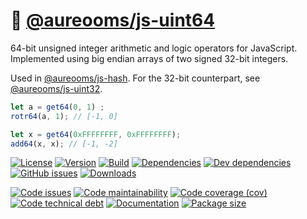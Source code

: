 :rabbit: [@aureooms/js-uint64](https://make-github-pseudonymous-again.github.io/js-uint64)
==

64-bit unsigned integer arithmetic and logic operators for JavaScript.
Implemented using big endian arrays of two signed 32-bit integers.

Used in [@aureooms/js-hash](https://github.com/aureooms/js-hash).
For the 32-bit counterpart, see [@aureooms/js-uint32](https://github.com/aureooms/js-uint32).

```js
let a = get64(0, 1) ;
rotr64(a, 1); // [-1, 0]

let x = get64(0xFFFFFFFF, 0xFFFFFFFF);
add64(x, x); // [-1, -2]
```

[![License](https://img.shields.io/github/license/aureooms/js-uint64.svg)](https://raw.githubusercontent.com/aureooms/js-uint64/main/LICENSE)
[![Version](https://img.shields.io/npm/v/@aureooms/js-uint64.svg)](https://www.npmjs.org/package/@aureooms/js-uint64)
[![Build](https://img.shields.io/travis/aureooms/js-uint64/main.svg)](https://travis-ci.org/aureooms/js-uint64/branches)
[![Dependencies](https://img.shields.io/david/aureooms/js-uint64.svg)](https://david-dm.org/aureooms/js-uint64)
[![Dev dependencies](https://img.shields.io/david/dev/aureooms/js-uint64.svg)](https://david-dm.org/aureooms/js-uint64?type=dev)
[![GitHub issues](https://img.shields.io/github/issues/aureooms/js-uint64.svg)](https://github.com/aureooms/js-uint64/issues)
[![Downloads](https://img.shields.io/npm/dm/@aureooms/js-uint64.svg)](https://www.npmjs.org/package/@aureooms/js-uint64)

[![Code issues](https://img.shields.io/codeclimate/issues/aureooms/js-uint64.svg)](https://codeclimate.com/github/aureooms/js-uint64/issues)
[![Code maintainability](https://img.shields.io/codeclimate/maintainability/aureooms/js-uint64.svg)](https://codeclimate.com/github/aureooms/js-uint64/trends/churn)
[![Code coverage (cov)](https://img.shields.io/codecov/c/gh/aureooms/js-uint64/main.svg)](https://codecov.io/gh/aureooms/js-uint64)
[![Code technical debt](https://img.shields.io/codeclimate/tech-debt/aureooms/js-uint64.svg)](https://codeclimate.com/github/aureooms/js-uint64/trends/technical_debt)
[![Documentation](https://make-github-pseudonymous-again.github.io/js-uint64//badge.svg)](https://make-github-pseudonymous-again.github.io/js-uint64//source.html)
[![Package size](https://img.shields.io/bundlephobia/minzip/@aureooms/js-uint64)](https://bundlephobia.com/result?p=@aureooms/js-uint64)
